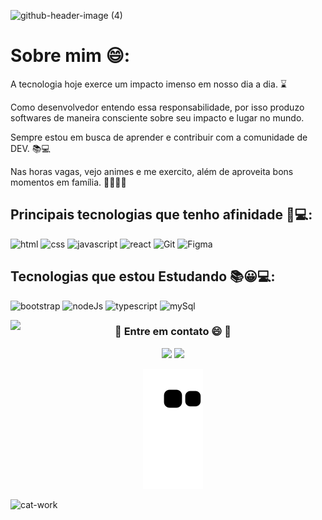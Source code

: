![github-header-image (4)](https://user-images.githubusercontent.com/98182255/185690300-93ff5879-d96f-4551-b080-7a8db4d9c405.png)
 
 # Sobre mim 😄:
 
 
A tecnologia hoje exerce um impacto imenso em nosso dia a dia. ⌛


Como desenvolvedor entendo essa responsabilidade, por isso produzo softwares de maneira consciente sobre seu impacto e lugar no mundo.


Sempre estou em busca de aprender e contribuir com a comunidade de DEV. 📚💻


Nas horas vagas, vejo animes e me exercito, além de aproveita bons momentos em família. 🍙😀🏋️‍♂️


 ## Principais tecnologias que tenho afinidade 🤩💻:
 ![html](https://img.shields.io/badge/HTML5-E34F26?style=for-the-badge&logo=html5&logoColor=white)
 ![css](https://img.shields.io/badge/CSS3-1572B6?style=for-the-badge&logo=css3&logoColor=white)
 ![javascript](https://img.shields.io/badge/JavaScript-F7DF1E?style=for-the-badge&logo=javascript&logoColor=black)
 ![react](https://img.shields.io/badge/React-20232A?style=for-the-badge&logo=react&logoColor=61DAFB)
 ![Git](https://img.shields.io/badge/GIT-E44C30?style=for-the-badge&logo=git&logoColor=white)
 ![Figma](https://img.shields.io/badge/Figma-F24E1E?style=for-the-badge&logo=figma&logoColor=white)
 
 ## Tecnologias que estou Estudando 📚😀💻:
  ![bootstrap](https://img.shields.io/badge/Bootstrap-563D7C?style=for-the-badge&logo=bootstrap&logoColor=white)
  ![nodeJs](https://img.shields.io/badge/Node.js-43853D?style=for-the-badge&logo=node.js&logoColor=white)
  ![typescript](https://img.shields.io/badge/TypeScript-007ACC?style=for-the-badge&logo=typescript&logoColor=white)
  ![mySql](https://img.shields.io/badge/MySQL-00000F?style=for-the-badge&logo=mysql&logoColor=white)
 

 <img align="left" height="180em" src="https://github-readme-stats.vercel.app/api/top-langs/?username=Soaressluiss&layout=compact&langs_count=7&theme=tokyonight"/>
 
<div align="center"> 
  <h3>📩 Entre em contato 😄 📩</h3>
  <a href = "mailto:luissoaress.dev@gmail.com"><img src="https://img.shields.io/badge/Gmail-D14836?style=for-the-badge&logo=gmail&logoColor=white" target="_blank"></a>
  <a href="https://www.linkedin.com/in/lu%C3%ADs-soares-281589234/" target="_blank"><img src="https://img.shields.io/badge/-LinkedIn-%230077B5?style=for-the-badge&logo=linkedin&logoColor=white" target="_blank"></a> 
 
![Snake animation](https://github.com/Soaressluiss/Soaressluiss/blob/output/github-contribution-grid-snake.svg)
 </div>
 
 
![cat-work](https://user-images.githubusercontent.com/98182255/185693548-9132020e-e25a-4eb6-ab89-4bb775f8e853.gif)

